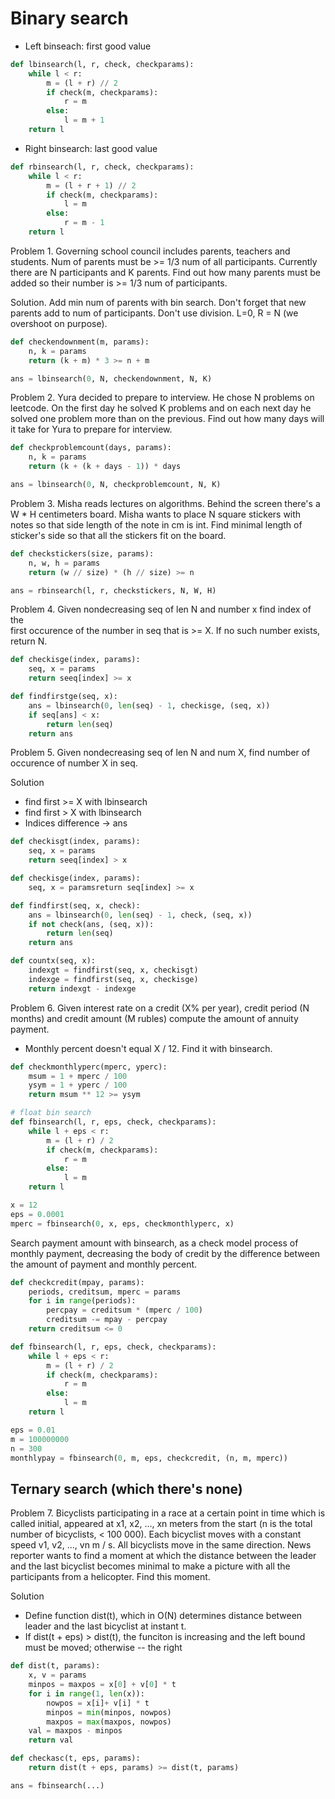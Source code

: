 Binary search
=============

- Left binseach: first good value

```python
def lbinsearch(l, r, check, checkparams):
    while l < r:
        m = (l + r) // 2
        if check(m, checkparams):
            r = m
        else:
            l = m + 1
    return l
```


- Right binsearch: last good value

```python
def rbinsearch(l, r, check, checkparams):
    while l < r:
        m = (l + r + 1) // 2
        if check(m, checkparams):
            l = m
        else:
            r = m - 1
    return l
```

Problem 1.
Governing school council includes parents, teachers and students.
Num of parents must be >= 1/3 num of all participants. Currently
there are N participants and K parents. Find out how many parents
must be added so their number is >= 1/3 num of participants.


Solution.
Add min num of parents with bin search. Don't forget that new parents add
to num of participants. Don't use division. L=0, R = N (we overshoot on purpose).

```python
def checkendownment(m, params):
    n, k = params
    return (k + m) * 3 >= n + m

ans = lbinsearch(0, N, checkendownment, N, K)
```

Problem 2.
Yura decided to prepare to interview. He chose N problems on leetcode.
On the first day he solved K problems and on each next day he solved
one problem more than on the previous. Find out how many days will it take
for Yura to prepare for interview.

```python
def checkproblemcount(days, params):
    n, k = params
    return (k + (k + days - 1)) * days

ans = lbinsearch(0, N, checkproblemcount, N, K)
```

Problem 3.
Misha reads lectures on algorithms. Behind the screen there's a W * H
centimeters board. Misha wants to place N square stickers with notes so
that side length of the note in cm is int.
Find minimal length of sticker's side so that all the stickers fit on the board.

```python
def checkstickers(size, params):
    n, w, h = params
    return (w // size) * (h // size) >= n

ans = rbinsearch(l, r, checkstickers, N, W, H)
```

Problem 4.
Given nondecreasing seq of len N and number x find index of the\
first occurence of the number in seq that is >= X.
If no such number exists, return N.


```python
def checkisge(index, params):
    seq, x = params
    return seeq[index] >= x

def findfirstge(seq, x):
    ans = lbinsearch(0, len(seq) - 1, checkisge, (seq, x))
    if seq[ans] < x:
        return len(seq)
    return ans
```

Problem 5.
Given nondecreasing seq of len N and num X, find number of occurence
of number X in seq.


Solution
- find first >= X with lbinsearch
- find first > X with lbinsearch
- Indices difference -> ans

```python
def checkisgt(index, params):
    seq, x = params
    return seeq[index] > x

def checkisge(index, params):
    seq, x = paramsreturn seq[index] >= x

def findfirst(seq, x, check):
    ans = lbinsearch(0, len(seq) - 1, check, (seq, x))
    if not check(ans, (seq, x)):
        return len(seq)
    return ans

def countx(seq, x):
    indexgt = findfirst(seq, x, checkisgt)
    indexge = findfirst(seq, x, checkisge)
    return indexgt - indexge
```


Problem 6.
Given interest rate on a credit (X% per year), credit period
(N months) and credit amount (M rubles) compute the amount of
annuity payment.

- Monthly percent doesn't equal X / 12. Find it with binsearch.


```python
def checkmonthlyperc(mperc, yperc):
    msum = 1 + mperc / 100
    ysym = 1 + yperc / 100
    return msum ** 12 >= ysym

# float bin search
def fbinsearch(l, r, eps, check, checkparams):
    while l + eps < r:
        m = (l + r) / 2
        if check(m, checkparams):
            r = m
        else:
            l = m
    return l

x = 12
eps = 0.0001
mperc = fbinsearch(0, x, eps, checkmonthlyperc, x)
```

Search payment amount with binsearch, as a check model process of monthly
payment, decreasing the body of credit by the difference between the amount
of payment and monthly percent.

```python
def checkcredit(mpay, params):
    periods, creditsum, mperc = params
    for i in range(periods):
        percpay = creditsum * (mperc / 100)
        creditsum -= mpay - percpay
    return creditsum <= 0

def fbinsearch(l, r, eps, check, checkparams):
    while l + eps < r:
        m = (l + r) / 2
        if check(m, checkparams):
            r = m
        else:
            l = m
    return l

eps = 0.01
m = 100000000
n = 300
monthlypay = fbinsearch(0, m, eps, checkcredit, (n, m, mperc))
```

Ternary search (which there's none)
-----------------------------------

Problem 7.
Bicyclists participating in a race at a certain point in time
which is called initial, appeared at x1, x2, ..., xn meters from the
start (n is the total number of bicyclists, < 100 000). Each
bicyclist moves with a constant speed v1, v2, ..., vn m / s.
All bicyclists move in the same direction. News reporter wants to
find a moment at which the distance between the leader and the last
bicyclist becomes minimal to make a picture with all the participants from
a helicopter. Find this moment.

Solution
- Define function dist(t), which in O(N) determines
distance between leader and the last bicyclist at instant t.
- If dist(t + eps) > dist(t), the funciton is increasing and
the left bound must be moved; otherwise -- the right


```python
def dist(t, params):
    x, v = params
    minpos = maxpos = x[0] + v[0] * t
    for i in range(1, len(x)):
        nowpos = x[i]+ v[i] * t
        minpos = min(minpos, nowpos)
        maxpos = max(maxpos, nowpos)
    val = maxpos - minpos
    return val

def checkasc(t, eps, params):
    return dist(t + eps, params) >= dist(t, params)

ans = fbinsearch(...)
```

